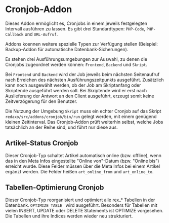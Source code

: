 Cronjob-Addon
=============

Dieses Addon ermöglicht es, Cronjobs in einem jeweils festgelegten Intervall ausführen zu lassen. Es gibt drei Standardtypen: `PHP-Code`, `PHP-Callback` und `URL-Aufruf`.

Addons koennen weitere spezielle Typen zur Verfügung stellen (Beispiel: Backup-Addon für automatische Datenbank-Sicherungen).

Es stehen drei Ausführungsumgebungen zur Auswahl, zu denen die Cronjobs zugeordnet werden können: `Frontend`, `Backend` und `Skript`.

Bei `Frontend` und `Backend` wird der Job jeweils beim nächsten Seitenaufruf nach Erreichen des nächsten Ausführungszeitpunkts ausgeführt. Zusätzlich kann noch ausgewählt werden, ob der Job am Skriptanfang oder Skriptende ausgeführt werden soll. Bei Skriptende wird er erst nach Auslieferung der Antwort an den Client ausgeführt, erzeugt somit keine Zeitverzögerung für den Benutzer.

Die Nutzung der Umgebung `Skript` muss ein echter Cronjob auf das Skript `redaxo/src/addons/cronjob/bin/run` gelegt werden, mit einem genügend kleinen Zeitinterval. Das Cronjob-Addon prüft weiterhin selbst, welche Jobs tatsächlich an der Reihe sind, und führt nur diese aus.

Artikel-Status Cronjob
----------------------

Dieser Cronjob-Typ schaltet Artikel automatisch online (bzw. offline), wenn das in den Meta Infos eingestellte "Online von"-Datum (bzw. "Online bis") erreicht wurde. Diese Felder müssen über die Meta Infos bei einem Artikel ergänzt werden. Die Felder heißen `art_online_from` und `art_online_to`.

Tabellen-Optimierung Cronjob
------------------------------

Dieser Cronjob-Typ reorganisiert und optimiert alle rex_* Tabellen in der Datenbank.  `OPTIMIZE TABLE ` wird ausgeführt. Besonders für Tabellen mit vielen INSERT, UPDATE oder DELETE Statements ist OPTIMIZE vorgesehen. Die Tabellen und ihre Indices werden wieder neu strukturiert.
